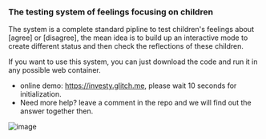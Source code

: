 ### The testing system of feelings focusing on children

The system is a complete standard pipline to test children's feelings about [agree] or [disagree], the mean idea is to build up an interactive mode to create different status and then check the reflections of these children. 

If you want to use this system, you can just download the code and run it in any possible web container.


- online demo: https://investy.glitch.me, please wait 10 seconds for initialization.
- Need more help? leave a comment in the repo and we will find out the answer together then.

![image](https://cdn.jsdelivr.net/gh/TianZonglin/ChildrenTest/nav.png)


 
